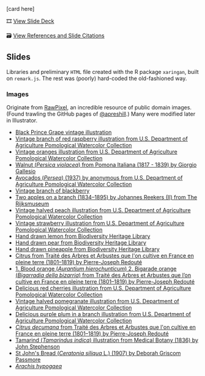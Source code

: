 [card here]

🎞️ [View Slide Deck](https://ledelaney.org/talks/2021defense/)

🗃️ [View References and Slide Citations]()


## Slides

Libraries and preliminary `HTML` file created with the R package `xaringan`, built on `remark.js`. The rest was (poorly) hard-coded the old-fashioned way.

### Images

Originate from [RawPixel](https://www.rawpixel.com/category/53/public-domain), an incredible resource of public domain images. (Found trawling the GitHub pages of [@apreshill](https://github.com/apreshill).) Many were modified later in Illustrator.

+ [Black Prince Grape vintage illustration](https://www.rawpixel.com/image/2270780/free-illustration-image-artwork-grape-leaf-grapes-botanical-leaves)
+ [Vintage branch of red raspberry illustration from U.S. Department of Agriculture Pomological Watercolor Collection](https://www.rawpixel.com/image/2289523/free-illustration-image-raspberry-berry-fruit)
+ [Vintage oranges illustration from U.S. Department of Agriculture Pomological Watercolor Collection](https://www.rawpixel.com/image/2289587/free-illustration-image-orange-fruit-leaves)
+ [Walnut (_Persica violacea_) from Pomona Italiana (1817 - 1839) by Giorgio Gallesio](https://www.rawpixel.com/image/321652/free-illustration-image-fruit-botanical-book)
+ [Avocados (_Persea_) (1937) by anonymous from U.S. Department of Agriculture Pomological Watercolor Collection](https://www.rawpixel.com/image/2260210/free-illustration-image-fruit-food)
+ [Vintage branch of blackberry](https://www.rawpixel.com/image/2289532/free-illustration-image-fruit-blackberry-berry)
+ [Two apples on a branch (1834–1895) by Johannes Reekers (II) from The Rijksmuseum](https://www.rawpixel.com/image/843193/still-life-apples)
+ [Vintage halved peach illustration from U.S. Department of Agriculture Pomological Watercolor Collection](https://www.rawpixel.com/image/2289569/free-illustration-image-peach-fruit-watercolor)
+ [Vintage strawberry illustration from U.S. Department of Agriculture Pomological Watercolor Collection](https://www.rawpixel.com/image/2297703/free-illustration-image-strawberry-food-fruit)
+ [Hand drawn lemon from Biodiversity Heritage Library](https://www.rawpixel.com/image/2880124/free-illustration-image-lemon-fruit-plant)
+ [Hand drawn pear from Biodiversity Heritage Library](https://www.rawpixel.com/image/2880295/free-illustration-image-fruit-pear-vintage-food)
+ [Hand drawn pineapple from Biodiversity Heritage Library](https://www.rawpixel.com/image/2880507/free-illustration-image-pineapple-tropical-fruit)
+ [Citrus from Traité des Arbres et Arbustes que l'on cultive en France en pleine terre (1801–1819) by Pierre-Joseph Redouté](https://www.rawpixel.com/image/569576/citrus-type)
+ [1. Blood orange (_Aurantium hierochunticum_) 2. Bigarade orange (_Bigarradia della bizarria_) from Traité des Arbres et Arbustes que l’on cultive en France en pleine terre (1801–1819) by Pierre-Joseph Redouté](https://www.rawpixel.com/image/569582/blood-orange)
+ [Delicious red cherries illustration from U.S. Department of Agriculture Pomological Watercolor Collection](https://www.rawpixel.com/image/2297988/free-illustration-image-fruit-cherry-botanical)
+ [Vintage halved pomegranate illustration from U.S. Department of Agriculture Pomological Watercolor Collection](https://www.rawpixel.com/image/2297919/free-illustration-image-fruit-pomegranate-food)
+ [Delicious purple plum in a branch illustration from U.S. Department of Agriculture Pomological Watercolor Collection](https://www.rawpixel.com/image/2289575/free-illustration-image-fruit-leaves-plum)
+ [_Citrus decumana_ from Traité des Arbres et Arbustes que l'on cultive en France en pleine terre (1801–1819) by Pierre-Joseph Redouté](https://www.rawpixel.com/image/569539/grapefruit-branch)
+ [Tamarind (_Tamarindus indica_) illustration from Medical Botany (1836) by John Stephenson](https://www.rawpixel.com/image/327219/free-illustration-image-watercolor-flower-botanical-1800s)
+ [St John's Bread (_Ceratonia siliqua_ L.) (1907) by Deborah Griscom Passmore](https://www.rawpixel.com/image/2286914/free-illustration-image-legumes-vintage-vintage-food)
+ [_Arachis hypogaea_](https://www.flickr.com/photos/biodivlibrary/34657192156/in/photolist-2kLgnTf-2khPD7A-2khQ8gN-h9mNJZ-UNxaMN-UnXTp4-Sf719u-2eoetHk-d7te3d-h9mQ9n-h9jEeM-Uo7fDx-2dhaiWw-UnV8CR-h9kXkm-ab9o48-danZUP-QBVn5c-2khKU2v-dwq2WD-dwvyM3-abcc4U-dao4YG-dao3pk-2cZpL3z-abckFU-axe56s-h9bVcm-h9nwx8-h9bYem-UjHmru-UmfVUT-2cZpEit-VmMTYs-VmZfDo-axe4WQ-dao4xw-VkgFHb-2cZpK7X-dao19K-VwiVd1-dH5HvT-h9d9TY-h9bG95-dao3vn-2dhakgW-2eoeuf2-dH5u6Z-dHaU1j-danZpT/)